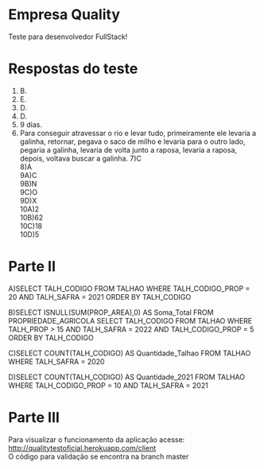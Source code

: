 # Empresa Quality
Teste para desenvolvedor FullStack!

# Respostas do teste

1) B.
2) E.
3) D.
4) D.
5) 9 dias.
6) Para conseguir atravessar o rio e levar tudo, primeiramente ele levaria a galinha, retornar, pegava o saco de milho e levaria para o outro lado, pegaria a galinha, levaria de volta junto a raposa, levaria a raposa, depois, voltava buscar a galinha.
7)C </br>
8)A </br>
9A)C </br>
9B)N </br>
9C)O </br>
9D)X </br>
10A)2 </br>
10B)62 </br>
10C)18 </br>
10D)5 </br>

# Parte II

A)SELECT TALH_CODIGO
    FROM TALHAO
    WHERE TALH_CODIGO_PROP = 20
      AND TALH_SAFRA = 2021
    ORDER BY TALH_CODIGO
    
B)SELECT ISNULL(SUM(PROP_AREA),0) AS Soma_Total
    FROM PROPRIEDADE_AGRICOLA
SELECT TALH_CODIGO
    FROM TALHAO
    WHERE TALH_PROP > 15
      AND TALH_SAFRA = 2022
      AND TALH_CODIGO_PROP = 5
    ORDER BY TALH_CODIGO

C)SELECT COUNT(TALH_CODIGO) AS Quantidade_Talhao
    FROM TALHAO
    WHERE TALH_SAFRA = 2020
    
D)SELECT COUNT(TALH_CODIGO) AS Quantidade_2021
    FROM TALHAO
    WHERE TALH_CODIGO_PROP = 10
      AND TALH_SAFRA = 2021
      
  
# Parte III

Para visualizar o funcionamento da aplicação acesse: http://qualitytestoficial.herokuapp.com/client </br>
O código para validação se encontra na branch master


